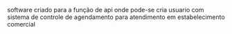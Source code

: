 software criado para a função de api onde pode-se cria usuario com sistema de controle de agendamento para atendimento em estabelecimento comercial

